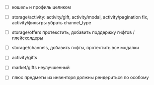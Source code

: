 - [ ] кошель и профиль целиком
- [ ] storage/activity: activity/gift, activity/modal, activity/pagination fix, activity/фильтры убрать channel_type
- [ ] storage/offers протекстить, добавить поддержку гифтов / плейсхолдеры
- [ ] storage/channels, добавить гифты, протестить все модалки
- [ ] activity/gifts
- [ ] market/gifts неулучшенный

- [ ] плюс предметы из инвенторя должны рендериться по особому
